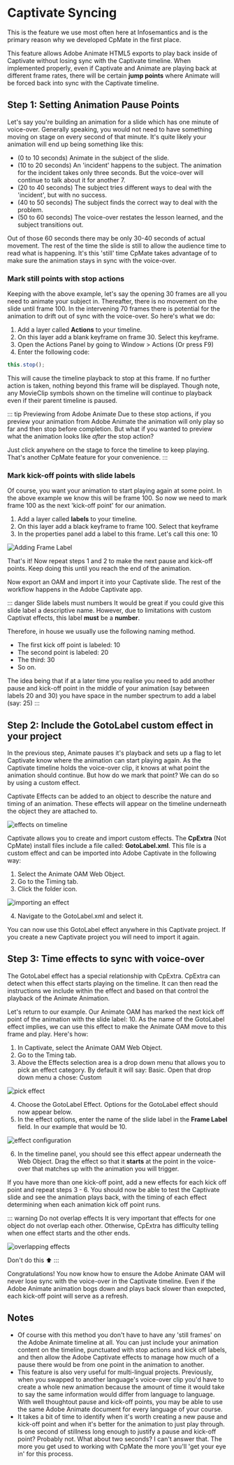 # Captivate Syncing
This is the feature we use most often here at Infosemantics and is the primary reason why we developed CpMate in the first place.

This feature allows Adobe Animate HTML5 exports to play back inside of Captivate without losing sync with the Captivate timeline. When implemented properly, even if Captivate and Animate are playing back at different frame rates, there will be certain **jump points** where Animate will be forced back into sync with the Captivate timeline.

## Step 1: Setting Animation Pause Points
Let's say you're building an animation for a slide which has one minute of voice-over. Generally speaking, you would not need to have something moving on stage on every second of that minute. It's quite likely your animation will end up being something like this:
- (0 to 10 seconds) Animate in the subject of the slide.
- (10 to 20 seconds) An 'incident' happens to the subject. The animation for the incident takes only three seconds. But the voice-over will continue to talk about it for another 7.
- (20 to 40 seconds) The subject tries different ways to deal with the 'incident', but with no success.
- (40 to 50 seconds) The subject finds the correct way to deal with the problem.
- (50 to 60 seconds) The voice-over restates the lesson learned, and the subject transitions out.

Out of those 60 seconds there may be only 30-40 seconds of actual movement. The rest of the time the slide is still to allow the audience time to read what is happening. It's this 'still' time CpMate takes advantage of to make sure the animation stays in sync with the voice-over.

### Mark still points with stop actions
Keeping with the above example, let's say the opening 30 frames are all you need to animate your subject in. Thereafter, there is no movement on the slide until frame 100. In the intervening 70 frames there is potential for the animation to drift out of sync with the voice-over. So here's what we do:

1. Add a layer called **Actions** to your timeline.
2. On this layer add a blank keyframe on frame 30. Select this keyframe.
3. Open the Actions Panel by going to Window > Actions (Or press F9)
4. Enter the following code:

``` js
this.stop();
```

This will cause the timeline playback to stop at this frame. If no further action is taken, nothing beyond this frame will be displayed. Though note, any MovieClip symbols shown on the timeline will continue to playback even if their parent timeline is paused.

::: tip Previewing from Adobe Animate
Due to these stop actions, if you preview your animation from Adobe Animate the animation will only play so far and then stop before completion. But what if you wanted to preview what the animation looks like *after* the stop action?

Just click anywhere on the stage to force the timeline to keep playing. That's another CpMate feature for your convenience.
:::

### Mark kick-off points with slide labels
Of course, you want your animation to start playing again at some point. In the above example we know this will be frame 100. So now we need to mark frame 100 as the next 'kick-off point' for our animation.

1. Add a layer called **labels** to your timeline.
2. On this layer add a black keyframe to frame 100. Select that keyframe
3. In the properties panel add a label to this frame. Let's call this one: 10

![Adding Frame Label](./img/frame-label.png)

That's it! Now repeat steps 1 and 2 to make the next pause and kick-off points. Keep doing this until you reach the end of the animation.

Now export an OAM and import it into your Captivate slide. The rest of the workflow happens in the Adobe Captivate app.

::: danger Slide labels must numbers
It would be great if you could give this slide label a descriptive name. However, due to limitations with custom Captivat effects, this label **must** be a **number**.

Therefore, in house we usually use the following naming method.

- The first kick off point is labeled: 10
- The second point is labeled: 20
- The third: 30
- So on.

The idea being that if at a later time you realise you need to add another pause and kick-off point in the middle of your animation (say between labels 20 and 30) you have space in the number spectrum to add a label (say: 25)
:::

## Step 2: Include the GotoLabel custom effect in your project
In the previous step, Animate pauses it's playback and sets up a flag to let Captivate know where the animation can start playing again. As the Captivate timeline holds the voice-over clip, it knows at what point the animation should continue. But how do we mark that point? We can do so by using a custom effect.

Captivate Effects can be added to an object to describe the nature and timing of an animation. These effects will appear on the timeline underneath the object they are attached to.

![effects on timeline](./img/effects-on-timeline.png)

Captivate allows you to create and import custom effects. The **CpExtra** (Not CpMate) install files include a file called: **GotoLabel.xml**. This file is a custom effect and can be imported into Adobe Captivate in the following way:

1. Select the Animate OAM Web Object.
2. Go to the Timing tab.
3. Click the folder icon.

![importing an effect](./img/import-effect.png)

4. Navigate to the GotoLabel.xml and select it.

You can now use this GotoLabel effect anywhere in this Captivate project. If you create a new Captivate project you will need to import it again.

## Step 3: Time effects to sync with voice-over
The GotoLabel effect has a special relationship with CpExtra. CpExtra can detect when this effect starts playing on the timeline. It can then read the instructions we include within the effect and based on that control the playback of the Animate Animation.

Let's return to our example. Our Animate OAM has marked the next kick off point of the animation with the slide label: 10. As the name of the GotoLabel effect implies, we can use this effect to make the Animate OAM move to this frame and play. Here's how:

1. In Captivate, select the Animate OAM Web Object.
2. Go to the Tming tab.
3. Above the Effects selection area is a drop down menu that allows you to pick an effect category. By default it will say: Basic. Open that drop down menu a chose: Custom

![pick effect](./img/custom-effect.png)

4. Choose the GotoLabel Effect. Options for the GotoLabel effect should now appear below.
5. In the effect options, enter the name of the slide label in the **Frame Label** field. In our example that would be 10.

![effect configuration](./img/configure-effect.png)

6. In the timeline panel, you should see this effect appear underneath the Web Object. Drag the effect so that it **starts** at the point in the voice-over that matches up with the animation you will trigger.

If you have more than one kick-off point, add a new effects for each kick off point and repeat steps 3 - 6. You should now be able to test the Captivate slide and see the animation plays back, with the timing of each effect determining when each animation kick off point runs.

::: warning Do not overlap effects
It is very important that effects for one object do not overlap each other. Otherwise, CpExtra has difficulty telling when one effect starts and the other ends.

![overlapping effects](./img/overlapping-effects.png)

Don't do this :arrow_up:
:::

Congratulations! You now know how to ensure the Adobe Animate OAM will never lose sync with the voice-over in the Captivate timeline. Even if the Adobe Animate animation bogs down and plays back slower than exepcted, each kick-off point will serve as a refresh.

## Notes
- Of course with this method you don't have to have any 'still frames' on the Adobe Animate timeline at all. You can just include your animation content on the timeline, punctuated with stop actions and kick off labels, and then allow the Adobe Captivate effects to manage how much of a pause there would be from one point in the animation to another.
- This feature is also very useful for multi-lingual projects. Previously, when you swapped to another language's voice-over clip you'd have to create a whole new animation because the amount of time it would take to say the same information would differ from language to language. With well thoughtout pause and kick-off points, you may be able to use the same Adobe Animate document for every language of your course.
- It takes a bit of time to identify when it's worth creating a new pause and kick-off point and when it's better for the animation to just play through. Is one second of stillness long enough to justify a pause and kick-off point? Probably not. What about two seconds? I can't answer that. The more you get used to working with CpMate the more you'll 'get your eye in' for this process.
